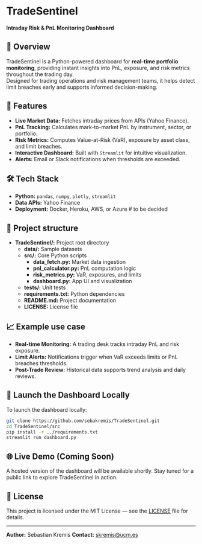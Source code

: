 # TradeSentinel  
**Intraday Risk & PnL Monitoring Dashboard**  

## 📌 Overview  
TradeSentinel is a Python-powered dashboard for **real-time portfolio monitoring**, providing instant insights into PnL, exposure, and risk metrics throughout the trading day.  
Designed for trading operations and risk management teams, it helps detect limit breaches early and supports informed decision-making.  

## 🚀 Features  
- **Live Market Data:** Fetches intraday prices from APIs (Yahoo Finance).  
- **PnL Tracking:** Calculates mark-to-market PnL by instrument, sector, or portfolio.  
- **Risk Metrics:** Computes Value-at-Risk (VaR), exposure by asset class, and limit breaches.  
- **Interactive Dashboard:** Built with `Streamlit` for intuitive visualization.  
- **Alerts:** Email or Slack notifications when thresholds are exceeded.  

## 🛠 Tech Stack  
- **Python:** `pandas`, `numpy`, `plotly`, `streamlit`  
- **Data APIs:** Yahoo Finance 
- **Deployment:** Docker, Heroku, AWS, or Azure  # to be decided

## 📂 Project structure  
- **TradeSentinel/:** Project root directory  
  - **data/:** Sample datasets  
  - **src/:** Core Python scripts  
    - **data_fetch.py:** Market data ingestion  
    - **pnl_calculator.py:** PnL computation logic  
    - **risk_metrics.py:** VaR, exposures, and limits  
    - **dashboard.py:** App UI and visualization  
  - **tests/:** Unit tests  
  - **requirements.txt:** Python dependencies  
  - **README.md:** Project documentation  
  - **LICENSE:** License file  

## 📈 Example use case  
- **Real-time Monitoring:** A trading desk tracks intraday PnL and risk exposure.  
- **Limit Alerts:** Notifications trigger when VaR exceeds limits or PnL breaches thresholds.  
- **Post-Trade Review:** Historical data supports trend analysis and daily reviews.  

## 🚀 Launch the Dashboard Locally

To launch the dashboard locally:

```bash
git clone https://github.com/sebakremis/TradeSentinel.git
cd TradeSentinel/src
pip install -r ../requirements.txt
streamlit run dashboard.py
```
## 🌐 Live Demo (Coming Soon)
A hosted version of the dashboard will be available shortly. Stay tuned for a public link to explore TradeSentinel in action.

## 📜 License  
This project is licensed under the MIT License — see the [LICENSE](LICENSE) file for details. 

---
**Author:** Sebastian Kremis 
**Contact:** skremis@ucm.es

